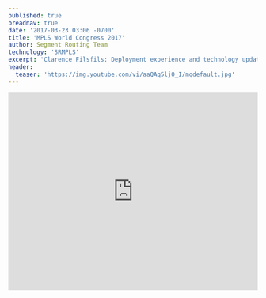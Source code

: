 ```yaml
---
published: true
breadnav: true
date: '2017-03-23 03:06 -0700'
title: 'MPLS World Congress 2017'
author: Segment Routing Team
technology: 'SRMPLS'
excerpt: 'Clarence Filsfils: Deployment experience and technology update.'
header:
  teaser: 'https://img.youtube.com/vi/aaQAq5lj0_I/mqdefault.jpg'
---    
```

       
<iframe width="100%" height="400px" src="https://www.youtube.com/embed/aaQAq5lj0_I" frameborder="0" allowfullscreen></iframe>
